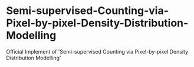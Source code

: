 # Semi-supervised-Counting-via-Pixel-by-pixel-Density-Distribution-Modelling
Official Implement of 'Semi-supervised Counting via Pixel-by-pixel Density Distribution Modelling'
